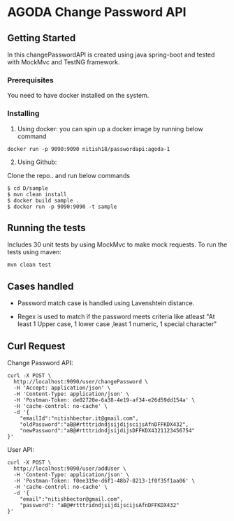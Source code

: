 # AGODA Change Password API

## Getting Started

In this changePasswordAPI is created using java spring-boot and tested with MockMvc and TestNG framework.

### Prerequisites

You need to have docker installed on the system.

### Installing

1. Using docker: 
you can spin up a docker image by running below command

```
docker run -p 9090:9090 nitish18/passwordapi:agoda-1
```

2. Using Github:

Clone the repo.. and run below commands

```
$ cd D/sample
$ mvn clean install
$ docker build sample .
$ docker run -p 9090:9090 -t sample
```

## Running the tests

Includes 30 unit tests by using MockMvc to make mock requests. To run the tests using maven:

```
mvn clean test
```

## Cases handled

* Password match case is handled using Lavenshtein distance.
       
* Regex is used to match if the password meets criteria like atleast "At least 1 Upper case, 1 lower case ,least 1 numeric, 1 special character"

## Curl Request

Change Password API:

```
curl -X POST \
  http://localhost:9090/user/changePassword \
  -H 'Accept: application/json' \
  -H 'Content-Type: application/json' \
  -H 'Postman-Token: de02720e-6a38-4e19-af34-e26d59dd154a' \
  -H 'cache-control: no-cache' \
  -d '{
	"emailId":"nitishbector.it@gmail.com",
	"oldPassword":"aB@#rtttridndjsijdijscijsAfnDFFKDX432",
	"newPassword":"aB@#rtttridndjsijdijsDFFKDX4321123456754"
}'
```

User API:

```
curl -X POST \
  http://localhost:9090/user/addUser \
  -H 'Content-Type: application/json' \
  -H 'Postman-Token: f0ee319e-d6f1-48b7-8213-1f0f35f1aa06' \
  -H 'cache-control: no-cache' \
  -d '{
	"email":"nitishbector@gmail.com",
	"password": "aB@#rtttridndjsijdijscijsAfnDFFKDX432"
}'
```
